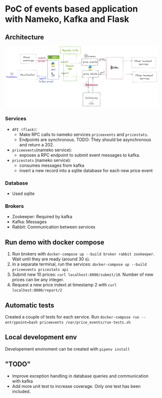 # PoC of events based application with Nameko, Kafka and Flask

## Architecture

![test](./priceevents.png)

### Services

- `API (flask)`:
  - Make RPC calls to nameko services `priceevents` and `pricestats`.
  - Endpoints are synchronous.
  TODO: They should be asynchronous and return a 202.
- `priceevents`(nameko service):
  - exposes a RPC endpoint to submit event messages to kafka.
- `pricestats` (nameko service):
  - consumes messages from kafka
  - insert a new record into a sqlite database for each new price event

### Database
- Used sqlite

### Brokers

- Zookeeper: Required by kafka
- Kafka: Messages
- Rabbit: Communication between services

## Run demo with docker compose

1. Run brokers with `docker-compose up --build broker rabbit zookeeper`. Wait until they are ready (around 30 s).
2. In a separate terminal, run the services: `docker-compose up --build priceevents pricestats api`
3. Submit new 10 prices: `curl localhost:8000/submit/10`. Number of new prices can be any integer.
4. Request a new price indext at timestamp 2 with `curl localhost:8000/report/2`

## Automatic tests

Created a couple of tests for each service. Run `docker-compose run --entrypoint=bash priceevents /var/price_events/run-tests.sh`
  
## Local development env

Developement enviroment can be created with `pipenv install`

## "TODO"

- Improve exception handling in database queries and communication with kafka
- Add more unit test to increase coverage. Only one test has been included.
